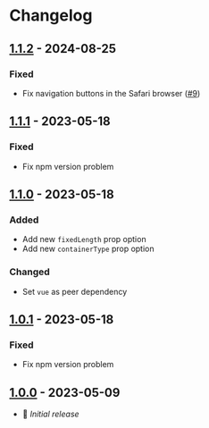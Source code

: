 # Changelog

## [1.1.2] - 2024-08-25
### Fixed

- Fix navigation buttons in the Safari browser ([#9](https://github.com/lombervid/vueginate/pull/9))

## [1.1.1] - 2023-05-18

### Fixed

- Fix npm version problem

## [1.1.0] - 2023-05-18

### Added

- Add new `fixedLength` prop option
- Add new `containerType` prop option

### Changed

- Set `vue` as peer dependency

## [1.0.1] - 2023-05-18

### Fixed

- Fix npm version problem

## [1.0.0] - 2023-05-09

- 🎉 _Initial release_

[Unreleased]: https://github.com/lombervid/vueginate/compare/v1.1.2...main
[1.1.2]: https://github.com/lombervid/vueginate/compare/v1.1.1...v1.1.2
[1.1.1]: https://github.com/lombervid/vueginate/compare/v1.1.0...v1.1.1
[1.1.0]: https://github.com/lombervid/vueginate/compare/v1.0.1...v1.1.0
[1.0.1]: https://github.com/lombervid/vueginate/compare/v1.0.0...v1.0.1
[1.0.0]: https://github.com/lombervid/vueginate/releases/tag/v1.0.0
